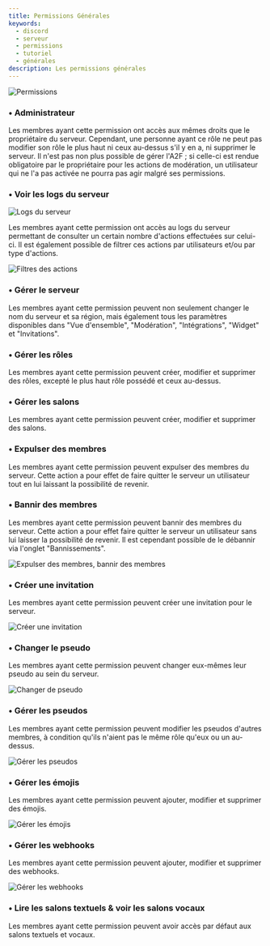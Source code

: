 ```yaml
---
title: Permissions Générales
keywords:
  - discord
  - serveur
  - permissions
  - tutoriel
  - générales
description: Les permissions générales
---
```


![Permissions](https://i.discord.fr/YNX.png)

### • Administrateur
Les membres ayant cette permission ont accès aux mêmes droits que le propriétaire du serveur. Cependant, une personne ayant ce rôle ne peut pas modifier son rôle le plus haut ni ceux au-dessus s'il y en a, ni supprimer le serveur.
Il n'est pas non plus possible de gérer l'A2F ; si celle-ci est rendue obligatoire par le propriétaire pour les actions de modération, un utilisateur qui ne l'a pas activée ne pourra pas agir malgré ses permissions.

### • Voir les logs du serveur

![Logs du serveur](https://i.discord.fr/fwp.png)

Les membres ayant cette permission ont accès au logs du serveur permettant de consulter un certain nombre d'actions effectuées sur celui-ci.
Il est également possible de filtrer ces actions par utilisateurs et/ou par type d'actions.

![Filtres des actions](https://i.discord.fr/46i.png)

### • Gérer le serveur

Les membres ayant cette permission peuvent non seulement changer le nom du serveur et sa région, mais également tous les paramètres disponibles dans "Vue d'ensemble", "Modération", "Intégrations", "Widget" et "Invitations".

### • Gérer les rôles

Les membres ayant cette permission peuvent créer, modifier et supprimer des rôles, excepté le plus haut rôle possédé et ceux au-dessus.

### • Gérer les salons

Les membres ayant cette permission peuvent créer, modifier et supprimer des salons.

### • Expulser des membres

Les membres ayant cette permission peuvent expulser des membres du serveur. Cette action a pour effet de faire quitter le serveur un utilisateur tout en lui laissant la possibilité de revenir.

### • Bannir des membres

Les membres ayant cette permission peuvent bannir des membres du serveur. Cette action a pour effet faire quitter le serveur un utilisateur sans lui laisser la possibilité de revenir.
Il est cependant possible de le débannir via l'onglet "Bannissements".

![Expulser des membres, bannir des membres](https://i.discord.fr/Jl4.png)

### • Créer une invitation

Les membres ayant cette permission peuvent créer une invitation pour le serveur.

![Créer une invitation](https://i.discord.fr/0D8.png)

### • Changer le pseudo

Les membres ayant cette permission peuvent changer eux-mêmes leur pseudo au sein du serveur.

![Changer de pseudo](https://i.discord.fr/k8b.png)

### • Gérer les pseudos

Les membres ayant cette permission peuvent modifier les pseudos d'autres membres, à condition qu'ils n'aient pas le même rôle qu'eux ou un au-dessus.

![Gérer les pseudos](https://i.discord.fr/T06.png)

### • Gérer les émojis

Les membres ayant cette permission peuvent ajouter, modifier et supprimer des émojis.

![Gérer les émojis](https://i.discord.fr/pAB.png)

### • Gérer les webhooks

Les membres ayant cette permission peuvent ajouter, modifier et supprimer des webhooks.

![Gérer les webhooks](https://i.discord.fr/CWx.png)


### • Lire les salons textuels & voir les salons vocaux

Les membres ayant cette permission peuvent avoir accès par défaut aux salons textuels et vocaux.
